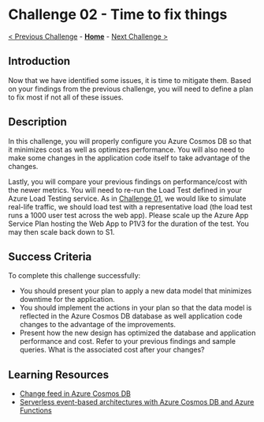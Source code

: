 # Challenge 02 - Time to fix things

[< Previous Challenge](./Challenge-01.md) - **[Home](../README.md)** - [Next Challenge >](./Challenge-03.md)

## Introduction

Now that we have identified some issues, it is time to mitigate them. Based on your findings from the previous challenge, you will need to define a plan to fix most if not all of these issues.

## Description

In this challenge, you will properly configure you Azure Cosmos DB so that it minimizes cost as well as optimizes performance. You will also need to make some changes in the application code itself to take advantage of the changes.

Lastly, you will compare your previous findings on performance/cost with the newer metrics. You will need to re-run the Load Test defined in your Azure Load Testing service. As in [Challenge 01](./Challenge-01.md), we would like to simulate real-life traffic, we should load test with a representative load (the load test runs a 1000 user test across the web app). Please scale up the Azure App Service Plan hosting the Web App to P1V3 for the duration of the test. You may then scale back down to S1.

## Success Criteria

To complete this challenge successfully:
- You should present your plan to apply a new data model that minimizes downtime for the application.
- You should implement the actions in your plan so that the data model is reflected in the Azure Cosmos DB database as well application code changes to the advantage of the improvements.
- Present how the new design has optimized the database and application performance and cost. Refer to your previous findings and sample queries. What is the associated cost after your changes?

## Learning Resources

- [Change feed in Azure Cosmos DB](https://docs.microsoft.com/en-us/azure/cosmos-db/change-feed)
- [Serverless event-based architectures with Azure Cosmos DB and Azure Functions](https://docs.microsoft.com/en-us/azure/cosmos-db/sql/change-feed-functions)
